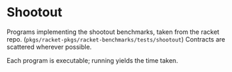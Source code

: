 Shootout
===

Programs implementing the shootout benchmarks, taken from the racket repo.
(`pkgs/racket-pkgs/racket-benchmarks/tests/shootout`)
Contracts are scattered wherever possible.

Each program is executable; running yields the time taken.

